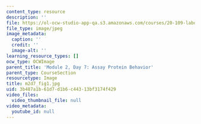 ```yaml
---
content_type: resource
description: ''
file: https://ol-ocw-studio-app-qa.s3.amazonaws.com/courses/20-109-laboratory-fundamentals-in-biological-engineering-spring-2010/3b487a1b61d7d1b6c44313bf3174f429_m2d7_fig1.jpg
file_type: image/jpeg
image_metadata:
  caption: ''
  credit: ''
  image-alt: ''
learning_resource_types: []
ocw_type: OCWImage
parent_title: 'Module 2, Day 7: Assay Protein Behavior'
parent_type: CourseSection
resourcetype: Image
title: m2d7_fig1.jpg
uid: 3b487a1b-61d7-d1b6-c443-13bf3174f429
video_files:
  video_thumbnail_file: null
video_metadata:
  youtube_id: null
---
```

